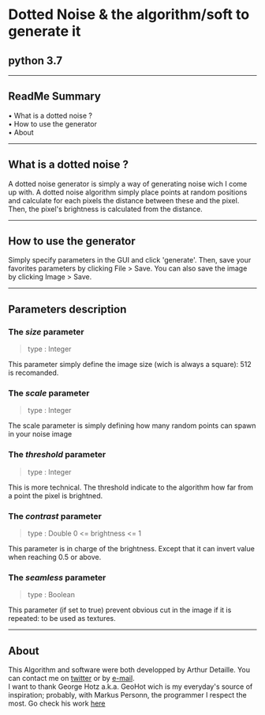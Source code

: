 # Dotted Noise & the algorithm/soft to generate it
## python 3.7

---

## ReadMe Summary
• What is a dotted noise ?\
• How to use the generator\
• About

---

## What is a dotted noise ?
A dotted noise generator is simply a way of generating noise wich I come up with. A dotted noise algorithm simply place points at random positions and calculate for each pixels the distance between these and the pixel. Then, the pixel's brightness is calculated from the distance.

---

## How to use the generator
Simply specify parameters in the GUI and click 'generate'. Then, save your favorites parameters by clicking File > Save. You can also save the image by clicking Image > Save.

---

## Parameters description
### The *size* parameter
> type : Integer

This parameter simply define the image size (wich is always a square): 512 is recomanded.

### The *scale* parameter
> type : Integer

The scale parameter is simply defining how many random points can spawn in your noise image

### The *threshold* parameter
> type : Integer

This is more technical. The threshold indicate to the algorithm how far from a point the pixel is brightned.

### The *contrast* parameter
> type : Double 0 <= brightness <= 1

This parameter is in charge of the brightness. Except that it can invert value when reaching 0.5 or above.

### The *seamless* parameter
> type : Boolean

This parameter (if set to true) prevent obvious cut in the image if it is repeated: to be used as textures.

---

## About
This Algorithm and software were both developped by Arthur Detaille. You can contact me on [twitter](https://twitter.com/arthur_detaille) or by [e-mail](mailto:arthurdetaille.pro@gmail.com).<br/>
I want to thank George Hotz a.k.a. GeoHot wich is my everyday's source of inspiration; probably, with Markus Personn, the programmer I respect the most. Go check his work [here](https://www.youtube.com/channel/UCwgKmJM4ZJQRJ-U5NjvR2dg)